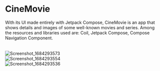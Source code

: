 # CineMovie
With its UI made entirely with Jetpack Compose, CineMovie is an app that shows details and images of some well-known movies and series. Among the resources and libraries used are: Coil, Jetpack Compose, Compose Navigation Component. <br>
<br>
<br>
![Screenshot_1684293573](https://github.com/bauermateus/CineMovie/assets/11887846/9d6408bd-26eb-441e-8e2d-5671c56354f4) <br>
![Screenshot_1684293554](https://github.com/bauermateus/CineMovie/assets/11887846/b0a06df8-153b-4dbc-800a-05c0d1ebee80) <br>
![Screenshot_1684293536](https://github.com/bauermateus/CineMovie/assets/11887846/32b73b70-5526-4fe4-8031-eafcd350675e) <br>
